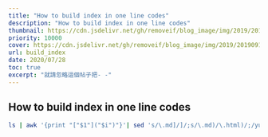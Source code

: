 ```yaml
---
title: "How to build index in one line codes"
description: "How to build index in one line codes"
thumbnail: https://cdn.jsdelivr.net/gh/removeif/blog_image/img/2019/20190919221611.png
priority: 10000
cover: https://cdn.jsdelivr.net/gh/removeif/blog_image/img/2019/20190919221611.png
url: build_index
date: 2020/07/28
toc: true
excerpt: "就請忽略這個帖子把- -"
---
```


## How to build index in one line codes

```bash
ls | awk '{print "["$1"]("$i")"}'| sed 's/\.md]/]/;s/\.md)/\.html)/;/yuque.yml/d;/(summary.html)/d'  > Blog_index.md
```
